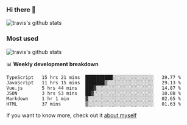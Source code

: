 ### Hi there 👋

<!--
**HondryTravis/HondryTravis** is a ✨ _special_ ✨ repository because its `README.md` (this file) appears on your GitHub profile.

Here are some ideas to get you started:

- 🔭 I’m currently working on ...
- 🌱 I’m currently learning ...
- 👯 I’m looking to collaborate on ...
- 🤔 I’m looking for help with ...
- 💬 Ask me about ...
- 📫 How to reach me: ...
- 😄 Pronouns: ...
- ⚡ Fun fact: ...
-->

![travis's github stats](https://github-readme-stats.vercel.app/api?username=HondryTravis&hide=stars)
### Most used
![travis's github stats](https://github-readme-stats.anuraghazra1.vercel.app/api/top-langs/?username=HondryTravis&layout=compact&hide_title=true)

📊 **Weekly development breakdown**

<!--START_SECTION:waka-->

```text
TypeScript   15 hrs 21 mins  ██████████░░░░░░░░░░░░░░░   39.77 %
JavaScript   11 hrs 15 mins  ███████▒░░░░░░░░░░░░░░░░░   29.13 %
Vue.js       5 hrs 44 mins   ███▓░░░░░░░░░░░░░░░░░░░░░   14.87 %
JSON         3 hrs 53 mins   ██▓░░░░░░░░░░░░░░░░░░░░░░   10.08 %
Markdown     1 hr 1 min      ▓░░░░░░░░░░░░░░░░░░░░░░░░   02.65 %
HTML         37 mins         ▒░░░░░░░░░░░░░░░░░░░░░░░░   01.63 %
```

<!--END_SECTION:waka-->

If you want to know more, check out it [about myself](https://hondrytravis.github.io/)
